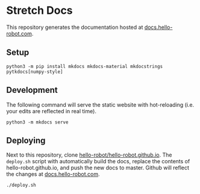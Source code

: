 # Stretch Docs

This repository generates the documentation hosted at [docs.hello-robot.com](https://docs.hello-robot.com).

## Setup

```
python3 -m pip install mkdocs mkdocs-material mkdocstrings pytkdocs[numpy-style]
```

## Development

The following command will serve the static website with hot-reloading (i.e. your edits are reflected in real time).

```
python3 -m mkdocs serve
```

## Deploying

Next to this repository, clone [hello-robot/hello-robot.github.io](https://github.com/hello-robot/hello-robot.github.io). The `deploy.sh` script with automatically build the docs, replace the contents of hello-robot.github.io, and push the new docs to master. Github will reflect the changes at [docs.hello-robot.com](https://docs.hello-robot.com).

```
./deploy.sh
```
